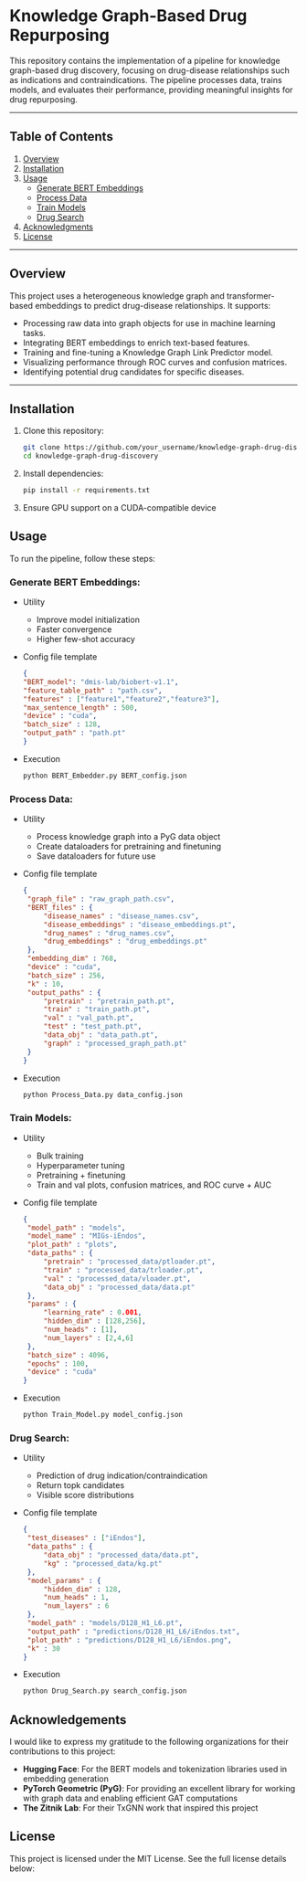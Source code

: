 # **Knowledge Graph-Based Drug Repurposing**

This repository contains the implementation of a pipeline for knowledge graph-based drug discovery, focusing on drug-disease relationships such as indications and contraindications. The pipeline processes data, trains models, and evaluates their performance, providing meaningful insights for drug repurposing.

---

## **Table of Contents**
1. [Overview](#overview)
2. [Installation](#installation)
3. [Usage](#usage)
    - [Generate BERT Embeddings](#1-generate-bert-embeddings)
    - [Process Data](#2-process-data)
    - [Train Models](#3-train-models)
    - [Drug Search](#4-drug-search)
4. [Acknowledgments](#acknowledgments)
5. [License](#license)

---

## **Overview**
This project uses a heterogeneous knowledge graph and transformer-based embeddings to predict drug-disease relationships. It supports:
- Processing raw data into graph objects for use in machine learning tasks.
- Integrating BERT embeddings to enrich text-based features.
- Training and fine-tuning a Knowledge Graph Link Predictor model.
- Visualizing performance through ROC curves and confusion matrices.
- Identifying potential drug candidates for specific diseases.

---

## **Installation**
1. Clone this repository:
   ```bash
   git clone https://github.com/your_username/knowledge-graph-drug-discovery.git
   cd knowledge-graph-drug-discovery
   ```
2. Install dependencies:
   ```bash
   pip install -r requirements.txt
   ```
3. Ensure GPU support on a CUDA-compatible device

## **Usage**

To run the pipeline, follow these steps:

### **Generate BERT Embeddings**:

* Utility
    * Improve model initialization
    * Faster convergence
    * Higher few-shot accuracy

* Config file template
  ```json
  {
  "BERT_model": "dmis-lab/biobert-v1.1",
  "feature_table_path" : "path.csv",
  "features" : ["feature1","feature2","feature3"],
  "max_sentence_length" : 500,
  "device" : "cuda",
  "batch_size" : 128,
  "output_path" : "path.pt"
  }
  ```

* Execution
  ```bash
  python BERT_Embedder.py BERT_config.json
  ```

### **Process Data**:

* Utility
    * Process knowledge graph into a PyG data object
    * Create dataloaders for pretraining and finetuning
    * Save dataloaders for future use

* Config file template
     ```json
     {
      "graph_file" : "raw_graph_path.csv",
      "BERT_files" : {
          "disease_names" : "disease_names.csv",
          "disease_embeddings" : "disease_embeddings.pt",
          "drug_names" : "drug_names.csv",
          "drug_embeddings" : "drug_embeddings.pt"
      },
      "embedding_dim" : 768,
      "device" : "cuda",
      "batch_size" : 256,
      "k" : 10,
      "output_paths" : {
          "pretrain" : "pretrain_path.pt",
          "train" : "train_path.pt",
          "val" : "val_path.pt",
          "test" : "test_path.pt",
          "data_obj" : "data_path.pt",
          "graph" : "processed_graph_path.pt"
      }
     }
     ```

* Execution
     ```bash
     python Process_Data.py data_config.json
     ```

### **Train Models**:

* Utility
    * Bulk training
    * Hyperparameter tuning
    * Pretraining + finetuning
    * Train and val plots, confusion matrices, and ROC curve + AUC

* Config file template
     ```json
     {
      "model_path" : "models",
      "model_name" : "MIGs-iEndos",
      "plot_path" : "plots",
      "data_paths" : {
          "pretrain" : "processed_data/ptloader.pt",
          "train" : "processed_data/trloader.pt",
          "val" : "processed_data/vloader.pt",
          "data_obj" : "processed_data/data.pt"
      },
      "params" : {
          "learning_rate" : 0.001,
          "hidden_dim" : [128,256],
          "num_heads" : [1],
          "num_layers" : [2,4,6]
      },
      "batch_size" : 4096,
      "epochs" : 100,
      "device" : "cuda"
     }
     ```
 
 * Execution
     ```bash
     python Train_Model.py model_config.json
     ```
     
### **Drug Search**:

* Utility
    * Prediction of drug indication/contraindication
    * Return topk candidates
    * Visible score distributions

* Config file template
     ```json
     {
      "test_diseases" : ["iEndos"],
      "data_paths" : {
          "data_obj" : "processed_data/data.pt",
          "kg" : "processed_data/kg.pt"
      },
      "model_params" : {
          "hidden_dim" : 128,
          "num_heads" : 1,
          "num_layers" : 6
      },
      "model_path" : "models/D128_H1_L6.pt",
      "output_path" : "predictions/D128_H1_L6/iEndos.txt",
      "plot_path" : "predictions/D128_H1_L6/iEndos.png",
      "k" : 30
     }
     ```

* Execution
     ```bash
     python Drug_Search.py search_config.json
     ```

## **Acknowledgements**

I would like to express my gratitude to the following  organizations for their contributions to this project:

  - **Hugging Face**: For the BERT models and tokenization libraries used in embedding generation
  - **PyTorch Geometric (PyG)**: For providing an excellent library for working with graph data and enabling efficient GAT computations
  - **The Zitnik Lab**: For their TxGNN work that inspired this project

## **License**

This project is licensed under the MIT License. See the full license details below:
